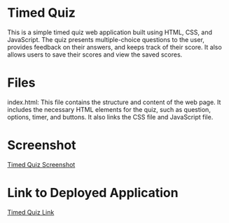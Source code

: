 # Timed Quiz
This is a simple timed quiz web application built using HTML, CSS, and JavaScript. The quiz presents multiple-choice questions to the user, provides feedback on their answers, and keeps track of their score. It also allows users to save their scores and view the saved scores.

# Files
index.html: This file contains the structure and content of the web page. It includes the necessary HTML elements for the quiz, such as question, options, timer, and buttons. It also links the CSS file and JavaScript file.

# Screenshot
[Timed Quiz Screenshot](./screenshotoftimedquiz.png)

# Link to Deployed Application
[Timed Quiz Link](https://matt0219.github.io/TimedQuiz/)